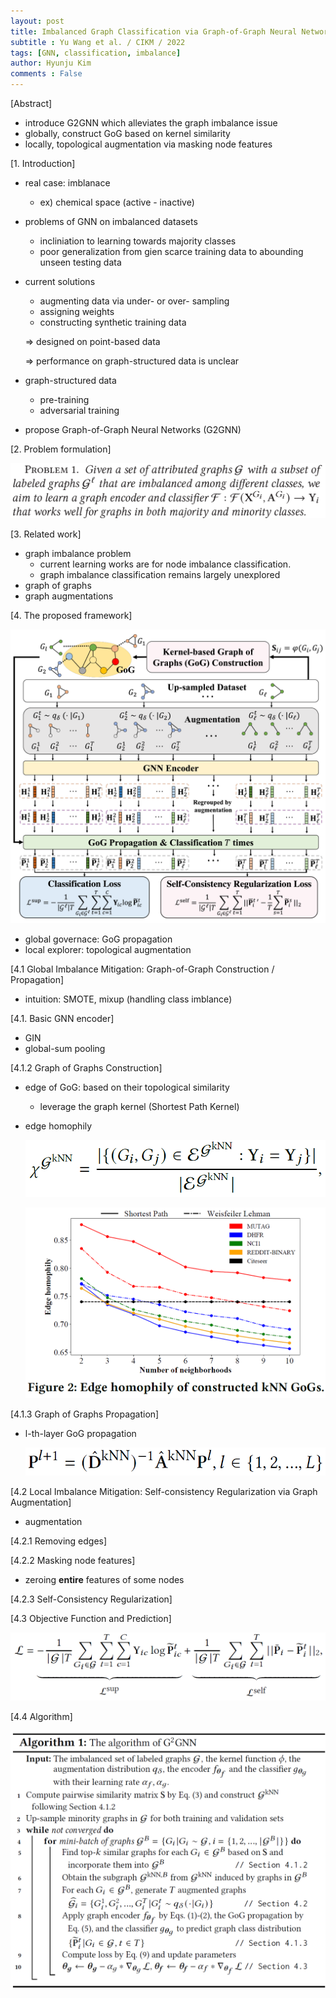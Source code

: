 ```yaml
---
layout: post
title: Imbalanced Graph Classification via Graph-of-Graph Neural Networks
subtitle : Yu Wang et al. / CIKM / 2022
tags: [GNN, classification, imbalance]
author: Hyunju Kim
comments : False
---
```


[Abstract]

- introduce G2GNN which alleviates the graph imbalance issue
- globally, construct GoG based on kernel similarity
- locally, topological augmentation via masking node features

[1. Introduction]

- real case: imblanace
    - ex) chemical space (active - inactive)
- problems of GNN on imbalanced datasets
    - incliniation to learning towards majority classes
    - poor generalization from gien scarce training data to abounding unseen testing data
- current solutions
    - augmenting data via under- or over- sampling
    - assigning weights
    - constructing synthetic training data
    
    ⇒ designed on point-based data
    
    ⇒ performance on graph-structured data is unclear
    
- graph-structured data
    - pre-training
    - adversarial training
- propose Graph-of-Graph Neural Networks (G2GNN)

[2. Problem formulation]

![Untitled](/assets/img/imbalance/Untitled.png)

[3. Related work]

- graph imbalance problem
    - current learning works are for node imbalance classification.
    - graph imbalance classification remains largely unexplored
- graph of graphs
- graph augmentations

[4. The proposed framework]

![Untitled](/assets/img/imbalance/Untitled%201.png)

- global governace: GoG propagation
- local explorer: topological augmentation

[4.1 Global Imbalance Mitigation: Graph-of-Graph Construction / Propagation]

- intuition: SMOTE, mixup (handling class imblance)

[4.1. Basic GNN encoder]

- GIN
- global-sum pooling

[4.1.2 Graph of Graphs Construction]

- edge of GoG: based on their topological similarity
    - leverage the graph kernel (Shortest Path Kernel)
- edge homophily
    
    ![Untitled](/assets/img/imbalance/Untitled%202.png)
    
    ![Untitled](/assets/img/imbalance/Untitled%203.png)
    

[4.1.3 Graph of Graphs Propagation]

- l-th-layer GoG propagation
    
    ![Untitled](/assets/img/imbalance/Untitled%204.png)
    

[4.2 Local Imbalance Mitigation: Self-consistency Regularization via Graph Augmentation]

- augmentation

[4.2.1 Removing edges]

[4.2.2 Masking node features]

- zeroing **entire** features of some nodes

[4.2.3 Self-Consistency Regularization]

[4.3 Objective Function and Prediction]

![Untitled](/assets/img/imbalance/Untitled%205.png)

[4.4 Algorithm]

![Untitled](/assets/img/imbalance/Untitled%206.png)